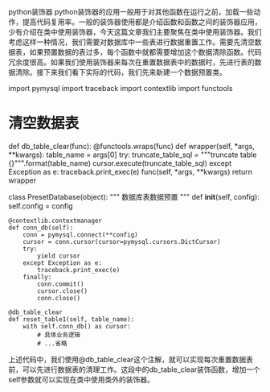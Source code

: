 python装饰器
python装饰器的应用一般用于对其他函数在运行之前，加载一些动作，提高代码复用率。一般的装饰器使用都是介绍函数和函数之间的装饰器应用，少有介绍在类中使用装饰器，今天这篇文章我们主要聚焦在类中使用装饰器。我们考虑这样一种情况，我们需要对数据库中一些表进行数据重置工作。需要先清空数据表，如果预置数据的表过多，每个函数中就都需要增加这个数据清除函数。代码冗余度很高。如果我们使用装饰器来每次在重置数据表中的数据时，先进行表的数据清除。接下来我们看下实际的代码，我们先来新建一个数据预置类。

import pymysql
import traceback
import contextlib
import functools


# 清空数据表
def db_table_clear(func):
    @functools.wraps(func)
    def wrapper(self, *args, **kwargs):
        table_name = args[0]
        try:
            truncate_table_sql = """truncate table {}""".format(table_name)
            cursor.execute(truncate_table_sql)
        except Exception as e:
            traceback.print_exec(e)
        func(self, *args, **kwargs)
     return wrapper

class PresetDatabase(object):
    """
    数据库表数据预置
	"""
    def __init__(self, config):
        self.config = config
    
    @contextlib.contextmanager
    def conn_db(self):
        conn = pymysql.connect(**config)
        cursor = conn.cursor(cursor=pymysql.cursors.DictCursor)
        try:
            yield cursor
        except Exception as e:
            traceback.print_exec(e)
        finally:
            conn.commit()
            cursor.close()
            conn.close()
            
	@db_table_clear
    def reset_table1(self, table_name):
        with self.conn_db() as cursor:
            # 具体业务逻辑
            # ...省略
上述代码中，我们使用@db_table_clear这个注解，就可以实现每次重置数据表前，可以先进行数据表的清理工作。这段中的db_table_clear装饰函数，增加一个self参数就可以实现在类中使用类外的装饰器。
